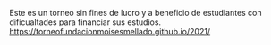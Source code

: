 Este es un torneo sin fines de lucro y a beneficio de estudiantes con dificualtades para financiar sus estudios.
https://torneofundacionmoisesmellado.github.io/2021/
